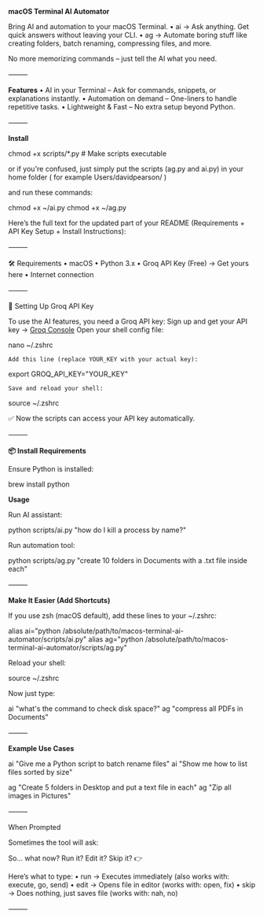 **macOS Terminal AI Automator**

Bring AI and automation to your macOS Terminal.
	•	ai → Ask anything. Get quick answers without leaving your CLI.
	•	ag → Automate boring stuff like creating folders, batch renaming, compressing files, and more.

No more memorizing commands – just tell the AI what you need.

⸻

**Features**
	•	AI in your Terminal – Ask for commands, snippets, or explanations instantly.
	•	Automation on demand – One-liners to handle repetitive tasks.
	•	Lightweight & Fast – No extra setup beyond Python.

⸻

**Install**


chmod +x scripts/*.py    # Make scripts executable

or if you're confused, just simply put the scripts (ag.py and ai.py) in your home folder ( for example Users/davidpearson/ )

 and run these commands:
 
chmod +x ~/ai.py
chmod +x ~/ag.py

Here’s the full text for the updated part of your README (Requirements + API Key Setup + Install Instructions):

⸻

🛠 Requirements
	•	macOS
	•	Python 3.x
	•	Groq API Key (Free) → Get yours here
	•	Internet connection

⸻

🔑 Setting Up Groq API Key

To use the AI features, you need a Groq API key:
	Sign up and get your API key → [Groq Console](https://console.groq.com/keys)
	Open your shell config file:

nano ~/.zshrc


	Add this line (replace YOUR_KEY with your actual key):

export GROQ_API_KEY="YOUR_KEY"


	Save and reload your shell:

source ~/.zshrc



✅ Now the scripts can access your API key automatically.

⸻

**📦 Install Requirements**

Ensure Python is installed:

brew install python

**Usage**

Run AI assistant:

python scripts/ai.py "how do I kill a process by name?"

Run automation tool:

python scripts/ag.py "create 10 folders in Documents with a .txt file inside each"


⸻

 **Make It Easier (Add Shortcuts)**

If you use zsh (macOS default), add these lines to your ~/.zshrc:

alias ai="python /absolute/path/to/macos-terminal-ai-automator/scripts/ai.py"
alias ag="python /absolute/path/to/macos-terminal-ai-automator/scripts/ag.py"

Reload your shell:

source ~/.zshrc

 Now just type:

ai "what's the command to check disk space?"
ag "compress all PDFs in Documents"


⸻

**Example Use Cases**

ai "Give me a Python script to batch rename files"
ai "Show me how to list files sorted by size"

ag "Create 5 folders in Desktop and put a text file in each"
ag "Zip all images in Pictures"


⸻

When Prompted

Sometimes the tool will ask:

So... what now? Run it? Edit it? Skip it?
👉

Here’s what to type:
	•	run → Executes immediately (also works with: execute, go, send)
	•	edit → Opens file in editor (works with: open, fix)
	•	skip → Does nothing, just saves file (works with: nah, no)

⸻
